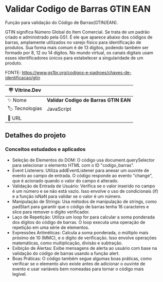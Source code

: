 # Validar Codigo de Barras GTIN EAN

Função para validação do Código de Barras(GTIN/EAN).

GTIN significa Número Global do Item Comercial. Se trata de um padrão criado e administrado pela GS1. É ele que aparece abaixo dos códigos de barras, amplamente utilizados no varejo físico para identificação de produtos. Sua forma mais comum é de 13 dígitos, podendo também ser formado por 8, 12 ou 14 dígitos. No mundo virtual, os canais digitais usam esses identificadores únicos para estabelecer a singularidade de um produto.

FONTE: https://www.gs1br.org/codigos-e-padroes/chaves-de-identificacao/gtin

| :placard: Vitrine.Dev |     |
| -------------  | --- |
| :sparkles: Nome        | **Validar Codigo de Barras GTIN EAN**
| :label: Tecnologias | JavaScript
| :rocket: URL         |

## Detalhes do projeto

### Conceitos estudados e aplicados

* Seleção de Elementos do DOM: O código usa document.querySelector para selecionar o elemento HTML com o ID "codigo_barras".
* Event Listeners: Utiliza addEventListener para anexar um ouvinte de evento ao campo de entrada. O código responde ao evento "change", que é acionado quando o valor do campo é alterado.
* Validação de Entrada de Usuário: Verifica se o valor inserido no campo é um número e se não está vazio. Isso envolve o uso de condicionais (if) e a função isNaN para validar se o valor é um número.
* Manipulação de Strings: Usa métodos de manipulação de strings, como padStart para garantir que o código de barras tenha 18 caracteres e slice para remover o dígito verificador.
* Laço de Repetição: Utiliza um loop for para calcular a soma ponderada dos dígitos do código de barras. O loop executa uma operação de repetição em uma série de elementos.
* Expressões Aritméticas: Calcula a soma ponderada, o múltiplo mais próximo de 10 (MMC), e o dígito de verificação. Isso envolve operações matemáticas, como multiplicação, divisão e subtração.
* Exibição de Alertas: Exibe mensagens de alerta ao usuário com base na validação do código de barras usando a função alert.
* Boas Práticas: O código também segue algumas boas práticas, como verificar se o elemento alvo existe antes de adicionar o ouvinte de evento e usar variáveis bem nomeadas para tornar o código mais legível.